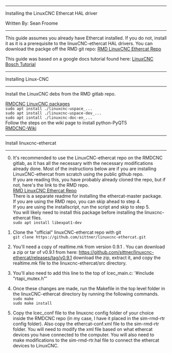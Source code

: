 *************************************************************

Installing the LinuxCNC Ethercat HAL driver

Written By: Sean Froome

*************************************************************

This guide assumes you already have Ethercat installed. If you do not,
install it as it is a prerequisite to the linuxCNC-ethercat HAL drivers. 
You can download the packge off the RMD git repo:
[RMD LinuxCNC Ethercat Repo](https://rmd-dev.rmdeng.local/rmd/rmdcnc/ethercat-master)  

This guide was based on a google docs tutorial found here:
[LinuxCNC Bosch Tutorial](https://docs.google.com/document/d/1GiB065ZIAaoMHPtVfTg9JV1Kn-19xGQl2X9DM9-THNM/edit#)

***************************************************
Installing Linux-CNC
***************************************************

Install the LinuxCNC debs from the RMD gitlab repo.

[RMDCNC LinuxCNC packages](https://rmd-dev.rmdeng.local/rmd/rmdcnc/linuxcnc-debs)  
`sudo apt install ./linuxcnc-uspace_...`  
`sudo apt install ./linuxcnc-uspace-dev_...`  
`sudo apt isntall ./linuxcnc-doc-en_...`  
Follow the steps on the wiki page to install python-PyQT5  
[RMDCNC-Wiki](https://rmd-dev.rmdeng.local/rmd/rmdcnc/rmdcnc-core/-/wikis/Ubuntu%2018.04%20Computer%20Setup)

************************************************
Install linuxcnc-ethercat
************************************************

0. It's recommended to use the  LinuxCNC-ethercat repo on the RMDCNC gitlab, as
it has all the necessary with the necessary modifications already done.
Most of the instructions below are if you are installing LinuxCNC-ethercat from
scratch using the public github repo.  
If you are reading this, you have probably already cloned the repo, but if not,
here's the link to the RMD repo.  
[RMD LinuxCNC Ethercat Repo](https://rmd-dev.rmdeng.local/rmd/rmdcnc/ethercat-master)  
There is a separate readme for installing the ethercat-master package.  
If you are using the RMD repo, you can skip ahead to
step 4.   
If you are using the installscript, run the script and skip to step 5.  
You will likely need to install this package before installing the linuxcnc-ethercat files.  
`sudo apt install libexpat1-dev`

1. Clone the "official" linuxCNC-ethercat repo with git  
`git clone https://github.com/sittner/linuxcnc-ethercat.git`

2. You'll need a copy of realtime.mk from version 0.9.1 . You can download a zip or tar of
v0.9.1 from here:
https://github.com/sittner/linuxcnc-ethercat/releases/tag/v0.9.1
download the zip, extract it,
and copy the realtime.mk file to the linuxcnc-ethercat/src directory.

3. You'll also need to add this line to the top of lcec_main.c: '#include "rtapi_mutex.h"'

4. Once these changes are made, run the Makefile in the top level folder in the
linuxCNC-ethercat directory by running the following commands.  
`sudo make`  
`sudo make install`  

5. Copy the lcec_conf file to the linuxcnc config folder of your choice inside
the RMDCNC repo (in my case, I have it placed in the sim-rmd-rtr config folder).
Also copy the ethercat-conf.xml file to the sim-rmd-rtr folder. You will need
to modify the xml file based on what ethercat devices you have connected to the computer.
You will also need to make modifications to the sim-rmd-rtr.hal file to connect the
ethercat devices to LinuxCNC.
